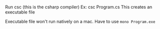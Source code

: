 Run csc (this is the csharp compiler)
Ex:  csc Program.cs
This creates an executable file

Executable file won't run natively on a mac.  Have to use `mono Program.exe`
